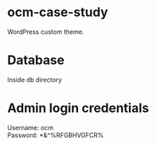 # ocm-case-study
WordPress custom theme.

# Database
Inside db directory

# Admin login credentials
Username: ocm
<br/>
Password: *&^%RFGBHVGFCR%
